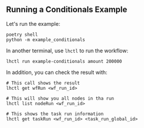## Running a Conditionals Example

Let's run the example:

```
poetry shell
python -m example_conditionals
```

In another terminal, use `lhctl` to run the workflow:

```
lhctl run example-conditionals amount 200000
```

In addition, you can check the result with:

```
# This call shows the result
lhctl get wfRun <wf_run_id>

# This will show you all nodes in tha run
lhctl list nodeRun <wf_run_id>

# This shows the task run information
lhctl get taskRun <wf_run_id> <task_run_global_id>
```
